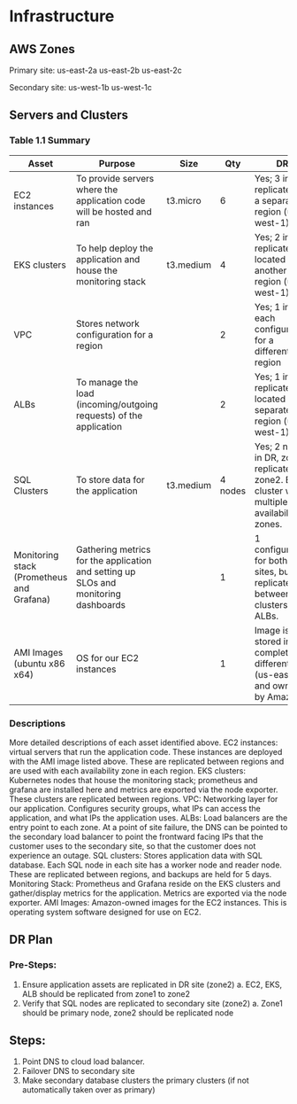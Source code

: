 # Infrastructure

## AWS Zones
Primary site:
us-east-2a
us-east-2b
us-east-2c

Secondary site:
us-west-1b
us-west-1c

## Servers and Clusters

### Table 1.1 Summary
| Asset                                     | Purpose                                                                             | Size      | Qty     | DR                                                                                            |
|-------------------------------------------|-------------------------------------------------------------------------------------|-----------|---------|-----------------------------------------------------------------------------------------------|
| EC2 instances                             | To provide servers where the application code will be hosted and ran                | t3.micro  | 6       | Yes; 3 in DR, replicated in a separate region (us-west-1)                                     |
| EKS clusters                              | To help deploy the application and house the monitoring stack                       | t3.medium | 4       | Yes; 2 in DR, replicated, located in another region (us-west-1)                               |
| VPC                                       | Stores network configuration for a region                                           |           | 2       | Yes; 1 in DR, each configured for a different region                                          |
| ALBs                                      | To manage the load (incoming/outgoing requests) of the application                  |           | 2       | Yes; 1 in DR, replicated, located in a separate region (us-west-1)                            |
| SQL Clusters                              | To store data for the application                                                   | t3.medium | 4 nodes | Yes; 2 nodes in DR, zone1 replicated to zone2. Each cluster with multiple availability zones. |
| Monitoring stack (Prometheus and Grafana) | Gathering metrics for the application and setting up SLOs and monitoring dashboards |           | 1       | 1 configuration for both sites, but replicated between EKS clusters and ALBs.                 |
| AMI Images (ubuntu x86 x64)               | OS for our EC2 instances                                                            |           | 1       | Image is stored in a completely different site (us-east-1) and owned by Amazon                                    |


### Descriptions
More detailed descriptions of each asset identified above.
EC2 instances: virtual servers that run the application code. These instances are deployed with the AMI image listed above. These are replicated between regions and are used with each availability zone in each region.
EKS clusters: Kubernetes nodes that house the monitoring stack; prometheus and grafana are installed here and metrics are exported via the node exporter. These clusters are replicated between regions.
VPC: Networking layer for our application. Configures security groups, what IPs can access the application, and what IPs the application uses.
ALBs: Load balancers are the entry point to each zone. At a point of site failure, the DNS can be pointed to the secondary load balancer to point the frontward facing IPs that the customer uses to the secondary site, so that the customer does not experience an outage.
SQL clusters: Stores application data with SQL database. Each SQL node in each site has a worker node and reader node. These are replicated between regions, and backups are held for 5 days.
Monitoring Stack: Prometheus and Grafana reside on the EKS clusters and gather/display metrics for the application. Metrics are exported via the node exporter.
AMI Images: Amazon-owned images for the EC2 instances. This is operating system software designed for use on EC2.



## DR Plan
### Pre-Steps:
1. Ensure application assets are replicated in DR site (zone2)
    a. EC2, EKS, ALB should be replicated from zone1 to zone2
2. Verify that SQL nodes are replicated to secondary site (zone2)
    a. Zone1 should be primary node, zone2 should be replicated node

## Steps:
1. Point DNS to cloud load balancer. 
2. Failover DNS to secondary site 
3. Make secondary database clusters the primary clusters (if not automatically taken over as primary)

